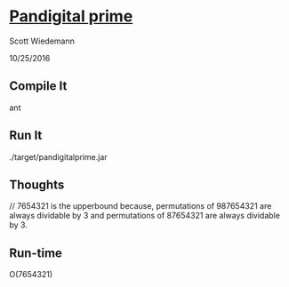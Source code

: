 # [Pandigital prime](http://projecteuler.net/problem=41)
Scott Wiedemann

10/25/2016

## Compile It
ant


## Run It
./target/pandigitalprime.jar

## Thoughts
// 7654321 is the upperbound because, permutations of 987654321 are always dividable by 3 and permutations of 87654321 are always dividable by 3.

## Run-time
O(7654321)
